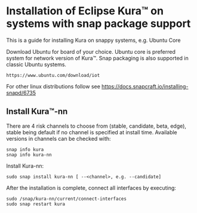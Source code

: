 # Installation of Eclipse Kura™ on systems with snap package support

This is a guide for installing Kura on snappy systems, e.g. Ubuntu Core

Download Ubuntu for board of your choice. Ubuntu core is preferred system for network version of Kura™.
Snap packaging is also supported in classic Ubuntu systems.
```
https://www.ubuntu.com/download/iot
```

For other linux distributions follow see https://docs.snapcraft.io/installing-snapd/6735

## Install Kura™-nn

There are 4 risk channels to choose from (stable, candidate, beta, edge),
stable being default if no channel is specified at install time.
Available versions in channels can be checked with:
```
snap info kura
snap info kura-nn
```

Install Kura-nn:
```
sudo snap install kura-nn [ --<channel>, e.g. --candidate]
```

After the installation is complete, connect all interfaces by executing:
```
sudo /snap/kura-nn/current/connect-interfaces
sudo snap restart kura
```

